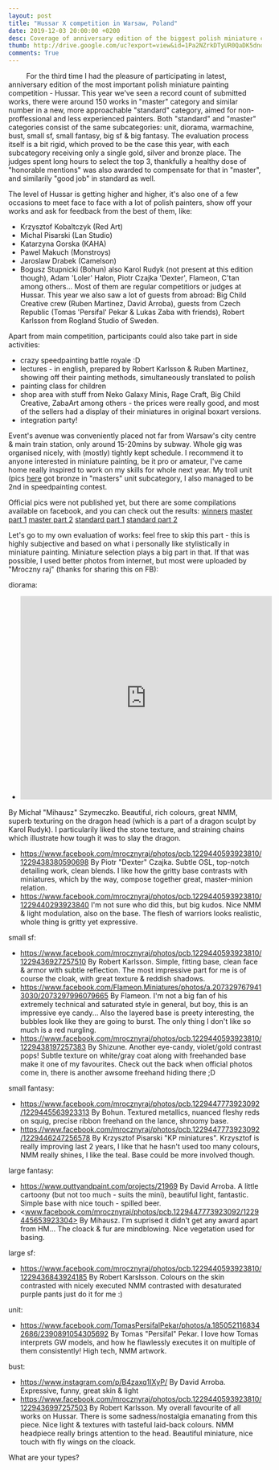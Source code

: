 ```yaml
---
layout: post
title: "Hussar X competition in Warsaw, Poland"
date: 2019-12-03 20:00:00 +0200
desc: Coverage of anniversary edition of the biggest polish miniature competition (with subjectively selected works)
thumb: http://drive.google.com/uc?export=view&id=1Pa2NZrkDTyUR0QaDK5dnoo8ER9EGDrvx
comments: True
---
```


&nbsp;&nbsp;&nbsp;&nbsp;&nbsp;&nbsp;&nbsp;&nbsp;
For the third time I had the pleasure of participating in latest, anniversary edition of the most important polish miniature painting competition - Hussar. This year we've seen a record count of submitted works, there were around 150 works in "master" category and similar number in a new, more approachable "standard" category, aimed for non-proffessional and less experienced painters. Both "standard" and "master" categories consist of the same subcategories: unit, diorama, warmachine, bust, small sf, small fantasy, big sf & big fantasy. The evaluation process itself is a bit rigid, which proved to be the case this year, with each subcategory receiving only a single gold, silver and bronze place. The judges spent long hours to select the top 3, thankfully a healthy dose of "honorable mentions" was also awarded to compensate for that in "master", and similarily "good job" in standard as well.

The level of Hussar is getting higher and higher, it's also one of a few occasions to meet face to face with a lot of polish painters, show off your works and ask for feedback from the best of them, like:
* Krzysztof Kobaltczyk (Red Art)
* Michal Pisarski (Lan Studio)
* Katarzyna Gorska (KAHA)
* Pawel Makuch (Monstroys)
* Jaroslaw Drabek (Camelson)
* Bogusz Stupnicki (Bohun)
also Karol Rudyk (not present at this edition though), Adam 'Loler' Hałon, Piotr Czajka 'Dexter', Flameon, C'tan among others... Most of them are regular competitiors or judges at Hussar. This year we also saw a lot of guests from abroad: Big Child Creative crew (Ruben Martinez, David Arroba), guests from Czech Republic (Tomas 'Persifal' Pekar & Lukas Zaba with friends), Robert Karlsson from Rogland Studio of Sweden.

Apart from main competition, participants could also take part in side activities:
* crazy speedpainting battle royale :D
* lectures - in english, prepared by Robert Karlsson & Ruben Martinez, showing off their painting methods, simultaneously translated to polish
* painting class for children
* shop area with stuff from Neko Galaxy Minis, Rage Craft, Big Child Creative, ZabaArt among others - the prices were really good, and most of the sellers had a display of their miniatures in original boxart versions. 
* integration party!

Event's avenue was conveniently placed not far from Warsaw's city centre & main train station, only around 15-20mins by subway. Whole gig was organised nicely, with (mostly) tightly kept schedule. I recommend it to anyone interested in miniature painting, be it pro or amateur, I've came home really inspired to work on my skills for whole next year. My troll unit (pics [here](http://blobofpaint.github.io/2019/11/04/trolls-are-ready.html) got bronze in "masters" unit subcategory, I also managed to be 2nd in speedpainting contest.

Official pics were not published yet, but there are some compilations available on facebook, and you can check out the results:
[winners](https://www.facebook.com/Hussarminiaturecompetition/posts/2572284226212475) 
[master part 1](https://www.facebook.com/mrocznyraj/posts/1229440593923810) 
[master part 2](facebook.com/mrocznyraj/posts/1229447773923092) 
[standard part 1](https://www.facebook.com/mrocznyraj/posts/1229393550595181) 
[standard part 2](https://www.facebook.com/mrocznyraj/posts/1229401353927734) 

Let's go to my own evaluation of works: feel free to skip this part - this is highly subjective and based on what i personally like stylistically in miniature painting. Miniature selection plays a big part in that. If that was possible, I used better photos from internet, but most were uploaded by "Mroczny raj" (thanks for sharing this on FB):

diorama: 
 * <iframe src="https://www.facebook.com/plugins/post.php?href=https%3A%2F%2Fwww.facebook.com%2Fmrocznyraj%2Fphotos%2Fa.171244916410055%2F1229445790589957%2F%3Ftype%3D3&width=500" width="500" height="405" style="border:none;overflow:hidden" scrolling="no" frameborder="0" allowTransparency="true" allow="encrypted-media"></iframe>
 By Michał "Mihausz" Szymeczko. Beautiful, rich colours, great NMM, superb texturing on the dragon head (which is a part of a dragon sculpt by Karol Rudyk). I particularily liked the stone texture, and straining chains which illustrate how tough it was to slay the dragon.
 * <https://www.facebook.com/mrocznyraj/photos/pcb.1229440593923810/1229438380590698>
 By Piotr "Dexter" Czajka. Subtle OSL, top-notch detailing work, clean blends. I like how the gritty base contrasts with miniatures, which by the way, compose together great, master-minion relation. 
 * <https://www.facebook.com/mrocznyraj/photos/pcb.1229440593923810/1229440293923840>
 I'm not sure who did this, but big kudos. Nice NMM & light modulation, also on the base. The flesh of warriors looks realistic, whole thing is gritty yet expressive.

 small sf:
 * <https://www.facebook.com/mrocznyraj/photos/pcb.1229440593923810/1229436927257510>
 By Robert Karlsson. Simple, fitting base, clean face & armor with subtle reflection. The most impressive part for me is of course the cloak, with great texture & reddish shadows.   
 * <https://www.facebook.com/Flameon.Miniatures/photos/a.2073297679413030/2073297996079665>
 By Flameon. I'm not a big fan of his extremely technical and saturated style in general, but boy, this is an impressive eye candy... Also the layered base is preety interesting, the bubbles look like they are going to burst. The only thing I don't like so much is a red nurgling.
 * <https://www.facebook.com/mrocznyraj/photos/pcb.1229440593923810/1229438197257383>
 By Shizune. Another eye-candy, violet/gold contrast pops! Subtle texture on white/gray coat along with freehanded base make it one of my favourites. Check out the back when official photos come in, there is another awsome freehand hiding there ;D

 small fantasy:
 * <https://www.facebook.com/mrocznyraj/photos/pcb.1229447773923092/1229445563923313> 
 By Bohun. Textured metallics, nuanced fleshy reds on squig, precise ribbon freehand on the lance, shroomy base. 
 * <https://www.facebook.com/mrocznyraj/photos/pcb.1229447773923092/1229446247256578>
 By Krzysztof Pisarski "KP miniatures". Krzysztof is really improving last 2 years, I like that he hasn't used too many colours, NMM really shines, I like the teal. Base could be more involved though.
 
 large fantasy:
 * <https://www.puttyandpaint.com/projects/21969>
 By David Arroba. A little cartoony (but not too much - suits the mini), beautiful light, fantastic. Simple base with nice touch - spilled beer.
 * <www.facebook.com/mrocznyraj/photos/pcb.1229447773923092/1229445653923304>
 By Mihausz. I'm suprised it didn't get any award apart from HM... The cloack & fur are mindblowing. Nice vegetation used for basing.

 large sf:
 * <https://www.facebook.com/mrocznyraj/photos/pcb.1229440593923810/1229436843924185>
 By Robert Karslsson. Colours on the skin contrasted with nicely executed NMM contrasted with desaturated purple pants just do it for me :)

 unit:
 * <https://www.facebook.com/TomasPersifalPekar/photos/a.1850521168342686/2390891054305692>
 By Tomas "Persifal" Pekar. I love how Tomas interprets GW models, and how he flawlessly executes it on multiple of them consistently! High tech, NMM artwork.

 bust:
 * <https://www.instagram.com/p/B4zaxq1IXyP/>
 By David Arroba. Expressive, funny, great skin & light
 * <https://www.facebook.com/mrocznyraj/photos/pcb.1229440593923810/1229436997257503>
 By Robert Karlsson. My overall favourite of all works on Hussar. There is some sadness/nostalgia emanating from this piece. Nice light & textures with tasteful laid-back colours. NMM headpiece really brings attention to the head. Beautiful miniature, nice touch with fly wings on the cloack. 

 What are your types?
